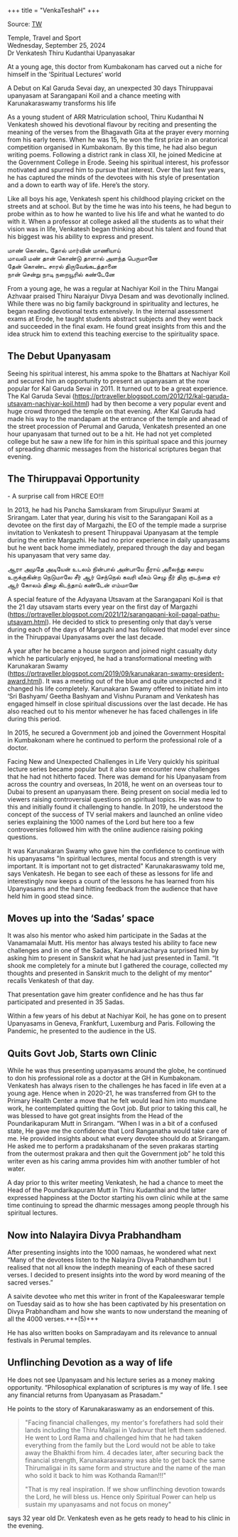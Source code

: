 +++
title = "VenkaTeshaH"
+++

Source: [TW](https://prtraveller.blogspot.com/2024/09/dr-venkatesh-thiru-kudanthai-upanyasakar.html)

Temple, Travel and Sport  
Wednesday, September 25, 2024  
Dr Venkatesh Thiru Kudanthai Upanyasakar  

At a young age, this doctor from Kumbakonam has carved out a niche for himself in the ‘Spiritual Lectures’ world 

A Debut on Kal Garuda Sevai day, an unexpected 30 days Thiruppavai upanyasam at Sarangapani Koil and a chance meeting with Karunakaraswamy transforms his life

As a young student of ARR Matriculation school, Thiru Kudanthai N Venkatesh showed his devotional flavour by reciting and presenting the meaning of the verses from the Bhagavath Gita at the prayer every morning from his early teens. When he was 15, he won the first prize in an oratorical competition organised in Kumbakonam. By this time, he had also begun writing poems. Following a district rank in class XII, he joined Medicine at the Government College in Erode. Seeing his spiritual interest, his professor motivated and spurred him to pursue that interest. Over the last few years, he has captured the minds of the devotees with his style of presentation and a down to earth way of life. Here’s the story.

Like all boys his age, Venkatesh spent his childhood playing cricket on the streets and at school. But by the time he was into his teens, he had begun to probe within as to how he wanted to live his life and what he wanted to do with it. When a professor at college asked all the students as to what their vision was in life, Venkatesh began thinking about his talent and found that his biggest was his ability to express and present. 

மாண் கொண்ட தோல் மார்வின் மாணியாய்   
மாவலி மண் தான் கொண்டு தாளால் அளந்த பெருமானே   
தேன் கொண்ட சாரல் திருவேங்கடத்தானை   
நான் சென்று நாடி நறையூரில் கண்டேனே 

From a young age, he was a regular at Nachiyar Koil in the Thiru Mangai Azhvaar praised Thiru Naraiyur Divya Desam and was devotionally inclined. While there was no big family background in spirituality and lectures, he began reading devotional texts extensively. In the internal assessment exams at Erode, he taught students abstract subjects and they went back and succeeded in the final exam. He found great insights from this and the idea struck him to extend this teaching exercise to the spirituality space.


## The Debut Upanyasam
Seeing his spiritual interest, his amma spoke to the Bhattars at Nachiyar Koil and secured him an opportunity to present an upanyasam at the now popular for Kal Garuda Sevai in 2011. It turned out to be a great experience. The Kal Garuda Sevai (https://prtraveller.blogspot.com/2012/12/kal-garuda-utsavam-nachiyar-koil.html) had by then become a very popular event and huge crowd thronged the temple on that evening. After Kal Garuda had made his way to the mandapam at the entrance of the temple and ahead of the street procession of Perumal and Garuda, Venkatesh presented an one hour upanyasam that turned out to be a hit. He had not yet completed college but he saw a new life for him in this spiritual space and this journey of spreading dharmic messages from the historical scriptures began that evening.

                        
## The Thiruppavai Opportunity 

\- A surprise call from HRCE EO!!!

In 2013, he had his Pancha Samskaram from Sirupuliyur Swami at Srirangam. Later that year, during his visit to the Sarangapani Koil as a devotee on the first day of Margazhi, the EO of the temple made a surprise invitation to Venkatesh to present Thiruppavai Upanyasam at the temple during the entire Margazhi. He had no prior experience in daily upanyasams but he went back home immediately, prepared through the day and began his upanyasam that very same day. 

ஆரா அமுதே அடியேன் உடலம்  நின்பால் அன்பாயே
நீராய்  அலைந்து கரைய உருக்குகின்ற நெடுமாலே
சீர் ஆர் செந்நெல் கவரி வீசும் செழு நீர் திரு குடந்தை
ஏர் ஆர் கோலம் திகழ கிடந்தாய் கண்டேன் எம்மானே

A special feature of the Adyayana Utsavam at the Sarangapani Koil is that the 21 day utsavam starts every year on the first day of Margazhi (https://prtraveller.blogspot.com/2021/12/sarangapani-koil-pagal-pathu-utsavam.html). He decided to stick to presenting only that day’s verse during each of the days of Margazhi and has followed that model ever since in the Thiruppavai Upanyasams over the last decade.


A year after he became a house surgeon and joined night casualty duty which he particularly enjoyed, he had a transformational meeting with Karunakaran Swamy (https://prtraveller.blogspot.com/2019/09/karunakaran-swamy-president-award.html). It was a meeting out of the blue and quite unexpected and it changed his life completely. Karunakaran Swamy offered to initiate him into ‘Sri Bashyam/ Geetha Bashyam and Vishnu Puranam and Venkatesh has engaged himself in close spiritual discussions over the last decade. He has also reached out to his mentor whenever he has faced challenges in life during this period.


In 2015, he secured a Government job and joined the Government Hospital in Kumbakonam where he continued to perform the professional role of a doctor.

Facing New and Unexpected Challenges in Life
Very quickly his spiritual lecture series became popular but it also saw encounter new challenges that he had not hitherto faced. There was demand for his Upanyasam from across the country and overseas, In 2018, he went on an overseas tour to Dubai to present an upanyasam there. Being present on social media led to viewers raising controversial questions on spiritual topics. He was new to this and initially found it challenging to handle. In 2019, he understood the concept of the success of TV serial makers and launched an online video series explaining the 1000 names of the Lord but here too a few controversies followed him with the online audience raising poking questions. 

It was Karunakaran Swamy who gave him the confidence to continue with his upanyasams "In spiritual lectures, mental focus and strength is very important. It is important not to get distracted" Karunakaraswamy told me, says Venkatesh. He began to see each of these as lessons for life and interestingly now keeps a count of the lessons he has learned from his Upanyasams and the hard hitting feedback from the audience that have held him in good stead since.

## Moves up into the ‘Sadas’ space
It was also his mentor who asked him participate in the Sadas at the Vanamamalai Mutt. His mentor has always tested his ability to face new challenges and in one of the Sadas, Karunakaracharya surprised him by asking him to present in Sanskrit what he had just presented in Tamil. “It shook me completely for a minute but I gathered the courage, collected my thoughts and presented in Sanskrit much to the delight of my mentor” recalls Venkatesh of that day.

That presentation gave him greater confidence and he has thus far participated and presented in 35 Sadas.

Within a few years of his debut at Nachiyar Koil, he has gone on to present Upanyasams in Geneva, Frankfurt, Luxemburg and Paris. Following the Pandemic, he presented to the audience in the US.

## Quits Govt Job, Starts own Clinic
While he was thus presenting upanyasams around the globe, he continued to don his professional role as a doctor at the GH in Kumbakonam. Venkatesh has always risen to the challenges he has faced in life even at a young age. Hence when in 2020-21, he was transferred from GH to the Primary Health Center a move that he felt would lead him into mundane work, he contemplated quitting the Govt job. But prior to taking this call, he was blessed to have got great insights from the Head of the Poundarikapuram Mutt in Srirangam. “When I was in a bit of a confused state, He gave me the confidence that Lord Ranganatha would take care of me. He provided insights about what every devotee should do at Srirangam. He asked me to perform a pradakshanam of the seven prakaras starting from the outermost prakara and then quit the Government job” he told this writer even as his caring amma provides him with another tumbler of hot water.

A day prior to this writer meeting Venkatesh, he had a chance to meet the Head of the Poundarikapuram Mutt in Thiru Kudanthai and the latter expressed happiness at the Doctor starting his own clinic while at the same time continuing to spread the dharmic messages among people through his spiritual lectures. 

## Now into Nalayira Divya Prabhandham
After presenting insights into the 1000 namaas, he wondered what next “Many of the devotees listen to the Nalayira Divya Prabhandham but I realised that not all know the indepth meaning of each of these sacred verses. I decided to present insights into the word by word meaning of the sacred verses.”

A saivite devotee who met this writer in front of the Kapaleeswarar temple on Tuesday said as to how she has been captivated by his presentation on Divya Prabhandham and how she wants to now understand the meaning of all the 4000 verses.+++(5)+++

He has also written books on Sampradayam and its relevance to annual festivals in Perumal temples. 


## Unflinching Devotion as a way of life
He does not see Upanyasam and his lecture series as a money making opportunity. “Philosophical explanation of scriptures is my way of life. I see any financial returns from Upanyasam as Prasadam.” 

He points to the story of Karunakaraswamy as an endorsement of this. 

> "Facing financial challenges, my mentor's forefathers had sold their lands including the Thiru Maligai in Vaduvur that left them saddened. He went to Lord Rama and challenged him that he had taken everything from the family but the Lord would not be able to take away the Bhakthi from him. 4 decades later, after securing back the financial strength, Karunakaraswamy was able to get back the same Thirumaligai in its same form and structure and the name of the man who sold it back to him was Kothanda Raman!!!"
>
> "That is my real inspiration. If we show unflinching devotion towards the Lord, he will bless us. Hence only Spiritual Power can help us sustain my upanyasams and not focus on money" 

says 32 year old Dr. Venkatesh even as he gets ready to head to his clinic in the evening.

